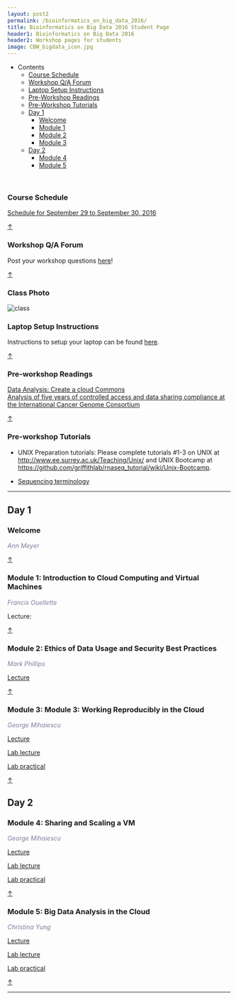 ```yaml
---
layout: post2
permalink: /bioinformatics_on_big_data_2016/
title: Bioinformatics on Big Data 2016 Student Page
header1: Bioinformatics on Big Data 2016
header2: Workshop pages for students
image: CBW_bigdata_icon.jpg
---
```



<ul id="navmenu">
  <li><a id="back_to_top">Contents</a>
     <ul class="sub1">
     <li><a href="#course_schedule">Course Schedule</a></li>
     <li><a href="#q_a_forum">Workshop Q/A Forum</a></li>
     <li><a href="#laptop_setup">Laptop Setup Instructions</a></li>
     <li><a href="#pre_readings">Pre-Workshop Readings</a></li>
     <li><a href="#pre_tutorials">Pre-Workshop Tutorials</a></li>
      <li><a href="#day1">Day 1</a>
         <ul class="sub2">  
           <li><a href="#welcome">Welcome</a></li>
           <li><a href="#module_1">Module 1</a></li>
           <li><a href="#module_2">Module 2</a></li>
           <li><a href="#module_3">Module 3</a></li>
        </ul>
      </li>
       <li><a href="#day_2">Day 2</a>
          <ul class="sub2">
             <li><a href="#module_4">Module 4</a></li>
             <li><a href="#module_5">Module 5</a></li>
           </ul>
       </li>
    </ul>
  </li>
</ul>  

<br>
  
###  Course Schedule  <a id="course_schedule"></a>

<a href="http://bioinformatics-ca.github.io/bioinformatics_on_big_data_schedule_2016/">Schedule for September 29 to September 30, 2016</a>

[&uarr;](#back_to_top)

###  Workshop Q/A Forum <a id="q_a_forum"></a>

  Post your workshop questions <a href="https://noteapp.com/BigData2016">here</a>!

[&uarr;](#back_to_top)

### Class Photo

![class](https://github.com/bioinformatics-ca/bioinformatics-ca.github.io/blob/master/2016_workshops/collaboratory/cbw-sept-29.jpg?raw=true)

###  Laptop Setup Instructions <a id="laptop_setup"></a>

  Instructions to setup your laptop can be found <a href="https://raw.githubusercontent.com/bioinformatics-ca/bioinformatics-ca.github.io/master/2016_workshops/collaboratory/laptop_setup.txt">here</a>.

[&uarr;](#back_to_top)

###  Pre-workshop Readings <a id="pre_readings"></a>

[Data Analysis: Create a cloud Commons](http://www.ncbi.nlm.nih.gov/pubmed/26156357)   
[Analysis of five years of controlled access and data sharing compliance at the International Cancer Genome Consortium](http://www.ncbi.nlm.nih.gov/pubmed/26906679)   


[&uarr;](#back_to_top)

###  Pre-workshop Tutorials <a id="pre_tutorials"></a>


* UNIX Preparation tutorials: Please complete tutorials #1-3 on UNIX at http://www.ee.surrey.ac.uk/Teaching/Unix/ and UNIX Bootcamp at https://github.com/griffithlab/rnaseq_tutorial/wiki/Unix-Bootcamp.

* [Sequencing terminology](http://www.ncbi.nlm.nih.gov/projects/genome/glossary.shtml)

***

##  Day 1 <a id="day_1"></a>

###  Welcome <a id="welcome"></a>

  *<font color="#827e9c">Ann Meyer</font>* 
<br>

[&uarr;](#back_to_top)

###  Module 1: Introduction to Cloud Computing and Virtual Machines <a id="module_1"></a>

   *<font color="#827e9c">Francis Ouellette</font>*

  Lecture:

[&uarr;](#back_to_top)

###  Module 2: Ethics of Data Usage and Security Best Practices <a id="module_2"></a>

   *<font color="#827e9c">Mark Phillips</font>*
   
  [Lecture](https://bioinformatics.ca/big-data-module-2-2016)

[&uarr;](#back_to_top)

###  Module 3: Module 3: Working Reproducibly in the Cloud <a id="module_3"></a>

   *<font color="#827e9c">George Mihaiescu</font>*

  [Lecture](https://bioinformatics.ca/big-data-module-3-2016)
  
  [Lab lecture](https://bioinformatics.ca/big-data-module-3-lab-2016)  

  [Lab practical](http://bioinformatics-ca.github.io/bioinformatics_on_big_data_module3_lab/)  

[&uarr;](#back_to_top)

##  Day 2 <a id="day_2"></a>

###  Module 4: Sharing and Scaling a VM <a id="module_4"></a>

   *<font color="#827e9c">George Mihaiescu</font>*
  
  [Lecture](https://bioinformatics.ca/big-data-module-4-2016)  

  [Lab lecture](https://bioinformatics.ca/big-data-module-4-lab-2016)

  [Lab practical](http://bioinformatics-ca.github.io/bioinformatics_on_big_data_module4_lab/)

[&uarr;](#back_to_top)

###  Module 5: Big Data Analysis in the Cloud <a id="module_5"></a>

   *<font color="#827e9c">Christina Yung</font>*
 
 [Lecture](https://bioinformatics.ca/big-data-module-5-2016)  
 
 [Lab lecture](https://bioinformatics.ca/big-data-module-5-lab-2016)  

 [Lab practical](http://bioinformatics-ca.github.io/bioinformatics_on_big_data_module5_lab/)

[&uarr;](#back_to_top)

 ***
